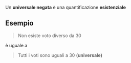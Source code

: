 Un **universale negata** è una quantificazione **esistenziale**
## Esempio
> Non esiste voto diverso da $30$

è uguale a

> Tutti i voti sono uguali a $30$ **(universale)**